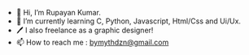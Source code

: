 - 👋 Hi, I’m Rupayan Kumar.
- 🌱 I’m currently learning C, Python, Javascript, Html/Css and Ui/Ux.
- 🖊️ I also freelance as a graphic designer!
- 📫 How to reach me : bymythdzn@gmail.com 

